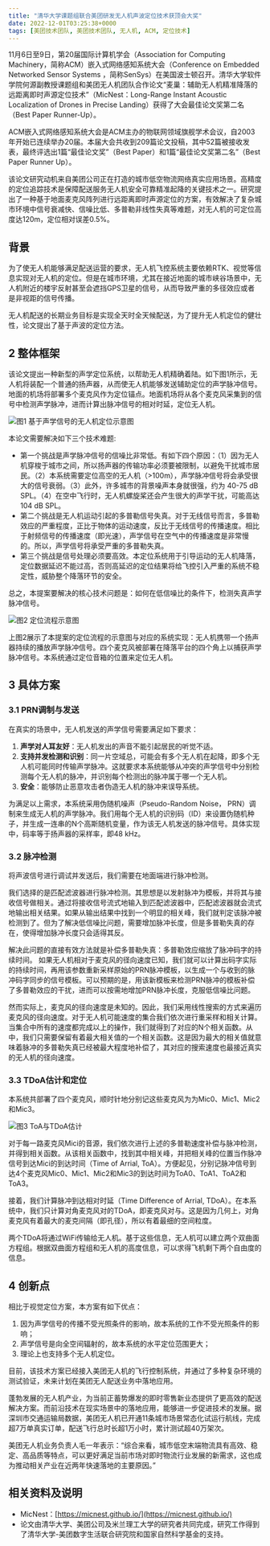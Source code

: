 ```yaml
---
title: "清华大学课题组联合美团研发无人机声波定位技术获顶会大奖"
date: 2022-12-01T03:25:38+0000
tags: [美团技术团队, 美团技术团队, 无人机, ACM, 定位技术]
---
```


11月6日至9日，第20届国际计算机学会（Association for Computing Machinery，简称ACM）嵌入式网络感知系统大会（Conference on Embedded Networked Sensor Systems ，简称SenSys）在美国波士顿召开。清华大学软件学院何源副教授课题组和美团无人机团队合作论文“麦巢：辅助无人机精准降落的远距离即时声源定位技术”（MicNest：Long\-Range Instant Acoustic Localization of Drones in Precise Landing）获得了大会最佳论文奖第二名（Best Paper Runner\-Up）。


ACM嵌入式网络感知系统大会是ACM主办的物联网领域旗舰学术会议，自2003年开始已连续举办20届。本届大会共收到209篇论文投稿，其中52篇被接收发表，最终评选出1篇“最佳论文奖”（Best Paper）和1篇“最佳论文奖第二名”（Best Paper Runner Up）。



该论文研究动机来自美团公司正在打造的城市低空物流网络真实应用场景。高精度的定位追踪技术是保障配送服务无人机安全可靠精准起降的关键技术之一。研究提出了一种基于地面麦克风阵列进行远距离即时声源定位的方案，有效解决了复杂城市环境中信号衰减快、信噪比低、多普勒非线性失真等难题，对无人机的可定位高度达120m，定位相对误差0.5%。



## 背景


为了使无人机能够满足配送运营的要求，无人机飞控系统主要依赖RTK、视觉等信息实现对无人机的定位。但是在城市环境，尤其在接近地面的城市峡谷场景中，无人机附近的楼宇反射甚至会遮挡GPS卫星的信号，从而导致严重的多径效应或者是非视距的信号传播。



无人机配送的长期业务目标是实现全天时全天候配送，为了提升无人机定位的健壮性，论文提出了基于声波的定位方法。



## 2 整体框架


该论文提出一种新型的声学定位系统，以帮助无人机精确着陆。如下图1所示，无人机将装配一个普通的扬声器，从而使无人机能够发送辅助定位的声学脉冲信号。地面的机场将部署多个麦克风作为定位锚点。地面机场将从各个麦克风采集到的信号中检测声学脉冲，进而计算出脉冲信号的相对时延，定位无人机。



![图1 基于声学信号的无人机定位示意图](https://p0.meituan.net/travelcube/66ba8054815ed32ef2c56f006fbc7bc032485.png)



本论文需要解决如下三个技术难题:



* 第一个挑战是声学脉冲信号的信噪比非常低。有如下四个原因：（1）因为无人机穿梭于城市之间，所以扬声器的传输功率必须要被限制，以避免干扰城市居民。（2）本系统需要定位高空的无人机（\>100m），声学脉冲信号将会承受很大的信号衰弱。（3）此外，许多城市的背景噪声本身就很强，约为 40\-75 dB SPL。（4）在空中飞行时，无人机螺旋桨还会产生很大的声学干扰，可能高达104 dB SPL。
* 第二个挑战是无人机运动引起的多普勒信号失真。对于无线信号而言，多普勒效应的严重程度，正比于物体的运动速度，反比于无线信号的传播速度。相比于射频信号的传播速度（即光速），声学信号在空气中的传播速度是非常慢的。所以，声学信号将承受严重的多普勒失真。
* 第三个挑战是信号处理必须要高效。本定位系统用于引导运动的无人机降落，定位数据延迟不能过高，否则高延迟的定位结果将给飞控引入严重的系统不稳定性，威胁整个降落环节的安全。


总之，本提案要解决的核心技术问题是：如何在低信噪比的条件下，检测失真声学脉冲信号。



![图2 定位流程示意图](https://p0.meituan.net/travelcube/7fafc991e68eeda7465d31cfedba1946424316.png)



上图2展示了本提案的定位流程的示意图与对应的系统实现：无人机携带一个扬声器持续的播放声学脉冲信号。四个麦克风被部署在降落平台的四个角上以捕获声学脉冲信号。本系统通过定位音箱的位置来定位无人机。



## 3 具体方案


### 3.1 PRN调制与发送


在真实的场景中，无人机发送的声学信号需要满足如下要求：



1. **声学对人耳友好**：无人机发出的声音不能引起居民的听觉不适。
2. **支持并发检测和识别**：同一片空域总，可能会有多个无人机在起降，即多个无人机可能同时传输声学脉冲。这就要求本系统能够从冲突的声学信号中分别检测每个无人机的脉冲，并识别每个检测出的脉冲属于哪一个无人机。
3. **安全**：能够防止恶意攻击者伪造无人机的脉冲来误导系统。


为满足以上需求，本系统采用伪随机噪声（Pseudo\-Random Noise， PRN）调制来生成无人机的声学脉冲。我们用每个无人机的识别码（ID）来设置伪随机种子，并生成一连串的N个高斯随机变量，作为该无人机发送的脉冲信号。具体实现中，码率等于扬声器的采样率，即48 kHz。



### 3.2 脉冲检测


将声波信号进行调试并发送后，我们需要在地面端进行脉冲检测。



我们选择的是匹配滤波器进行脉冲检测。其思想是以发射脉冲为模板，并将其与接收信号做相关。通过将接收信号流式地输入到匹配滤波器中，匹配滤波器就会流式地输出相关结果。如果从输出结果中找到一个明显的相关峰，我们就判定该脉冲被检测到了。但为了解决低信噪比问题，需要增加脉冲长度，但是多普勒失真的存在，使得增加脉冲长度只会适得其反。



解决此问题的直接有效方法就是补偿多普勒失真：多普勒效应缩放了脉冲码字的持续时间。 如果无人机相对于麦克风的径向速度已知，我们就可以计算出码字实际的持续时间，再用该参数重新采样原始的PRN脉冲模板，以生成一个与收到的脉冲码字同步的信号模板。可以预期的是，用该新模板来检测PRN脉冲的模板补偿了多普勒效应的干扰，进而可以按需地增加PRN脉冲长度，克服低信噪比问题。



然而实际上，麦克风的径向速度是未知的。因此，我们采用线性搜索的方式来遍历麦克风的径向速度。对于无人机可能速度的集合我们依次进行重采样和相关计算。当集合中所有的速度都完成以上的操作，我们就得到了对应的N个相关函数。从中，我们只需要保留有着最大相关值的一个相关函数。这是因为最大的相关值就意味着脉冲的多普勒失真已经被最大程度地补偿了，其对应的搜索速度也最接近真实的无人机的径向速度。



### 3.3 TDoA估计和定位


本系统共部署了四个麦克风，顺时针地分别记这些麦克风为为Mic0、Mic1、Mic2和Mic3。



![图3 ToA与TDoA估计](https://p0.meituan.net/travelcube/b5ae1095d217f6fb65d6751e2b29df0426129.png)



对于每一路麦克风Mici的音源，我们依次进行上述的多普勒速度补偿与脉冲检测，并得到相关函数。从该相关函数中，找到其中相关峰，并把相关峰的位置当作脉冲信号到达Mici的到达时间（Time of Arrial, ToA）。方便起见，分别记脉冲信号到达4个麦克风Mic0、Mic1、Mic2和Mic3的到达时间为ToA0、ToA1、ToA2和ToA3。



接着，我们计算脉冲到达相对时延（Time Difference of Arrial, TDoA）。在本系统中，我们只计算对角麦克风对的TDoA，即麦克风对与。这是因为几何上，对角麦克风有着最大的麦克间隔（即孔径），所以有着最细的空间粒度。



两个TDoA将通过WiFi传输给无人机。基于这些信息，无人机可以建立两个双曲面方程组。根据双曲面方程组和无人机的高度信息，可以求得飞机剩下两个自由度的信息。



## 4 创新点


相比于视觉定位方案，本方案有如下优点：



1. 因为声学信号的传播不受光照条件的影响，故本系统的工作不受光照条件的影响；
2. 声学信号是向全空间辐射的，故本系统的水平定位范围更大；
3. 理论上也支持多个无人机定位。


目前，该技术方案已经接入美团无人机的飞行控制系统，并通过了多种复杂环境的测试验证，未来计划在美团无人配送业务中落地应用。



蓬勃发展的无人机产业，为当前正蓄势爆发的即时零售新业态提供了更高效的配送解决方案。而前沿技术在现实场景中的落地应用，能够进一步促进技术的发展。据深圳市交通运输局数据，美团无人机已开通11条城市场景常态化试运行航线，完成超7万单真实订单，配送飞行总时长超1万小时，累计测试超40万架次。



美团无人机业务负责人毛一年表示：“综合来看，城市低空末端物流具有高效、稳定、高品质等特点，可以更好满足当前市场对即时物流行业发展的新需求，这也成为推动相关产业在近两年快速落地的主要原因。”



## 相关资料及说明


* MicNest：[https://micnest.github.io/](https://micnest.github.io/)
* 论文由清华大学、美团公司及米兰理工大学的研究者共同完成，研究工作得到了清华大学\-美团数字生活联合研究院和国家自然科学基金的支持。




